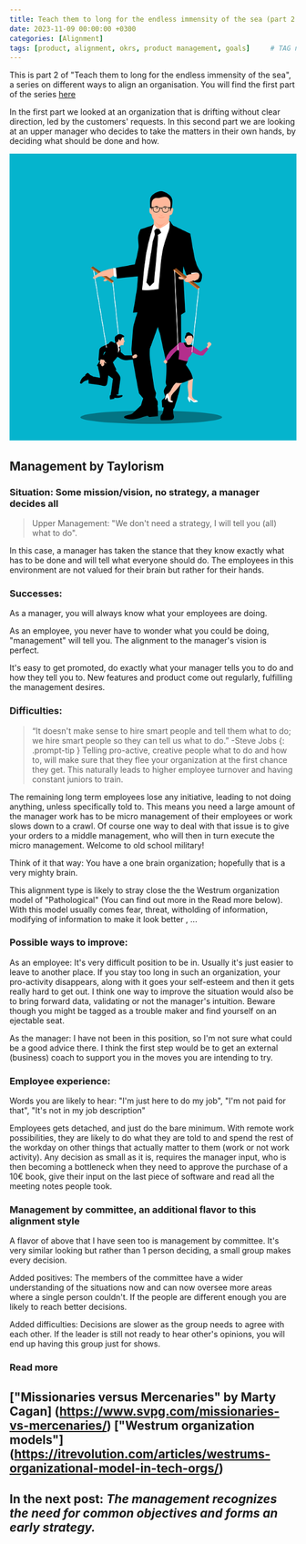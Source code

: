 ```yaml
---
title: Teach them to long for the endless immensity of the sea (part 2 - Scientific Management)
date: 2023-11-09 00:00:00 +0300
categories: [Alignment]
tags: [product, alignment, okrs, product management, goals] 	# TAG names should always be lowercase
---
```



This is part 2 of "Teach them to long for the endless immensity of the sea", a series on different ways to align an organisation.
You will find the first part of the series [here](https://www.productmusings.fi/posts/alignment1/)

In the first part we looked at an organization that is drifting without clear direction, led by the customers' requests.
In this second part we are looking at an upper manager who decides to take the matters in their own hands, by deciding what should be done and how.

![The manager](/assets/img/boss.png)

## Management by Taylorism

### Situation: Some mission/vision, no strategy, a manager decides all

>Upper Management: "We don't need a strategy, I will tell you (all) what to do". 

In this case, a manager has taken the stance that they know exactly what has to be done and will tell what everyone should do.
The employees in this environment are not valued for their brain but rather for their hands.

### Successes:

As a manager, you will always know what your employees are doing. 

As an employee, you never have to wonder what you could be doing, "management" will tell you. The alignment to the manager's vision is perfect.

It's easy to get promoted, do exactly what your manager tells you to do and how they tell you to. New features and product come out regularly, fulfilling the management desires.

### Difficulties: 

>“It doesn't make sense to hire smart people and tell them what to do; we hire smart people so they can tell us what to do.” -Steve Jobs
{: .prompt-tip }
Telling pro-active, creative people what to do and how to, will make sure that they flee your organization at the first chance they get. This naturally leads to higher employee turnover and having constant juniors to train.

The remaining long term employees lose any initiative, leading to not doing anything, unless specifically told to. This means you need a large amount of the manager work has to be micro management of their employees or work slows down to a crawl.
Of course one way to deal with that issue is to give your orders to a middle management, who will then in turn execute the micro management. Welcome to old school military!

Think of it that way: You have a one brain organization; hopefully that is a very mighty brain.

This alignment type is likely to stray close the the Westrum organization model of "Pathological" (You can find out more in the Read more below). With this model usually comes fear, threat, witholding of information, modifying of information to make it look better , ...

### Possible ways to improve:

As an employee: It's very difficult position to be in. Usually it's just easier to leave to another place. 
If you stay too long in such an organization, your pro-activity disappears, along with it goes your self-esteem and then it gets really hard to get out.
I think one way to improve the situation would also be to bring forward data, validating or not the manager's intuition. Beware though you might be tagged as a trouble maker and find yourself on an ejectable seat.

As the manager: I have not been in this position, so I'm not sure what could be a good advice there. I think the first step would be to get an external (business) coach to support you in the moves you are intending to try.


### Employee experience: 
Words you are likely to hear: "I'm just here to do my job", "I'm not paid for that", "It's not in my job description"

Employees gets detached, and just do the bare minimum. With remote work possibilities, they are likely to do what they are told to and spend the rest of the workday on other things that actually matter to them (work or not work activity).
Any decision as small as it is, requires the manager input, who is then becoming a bottleneck when they need to approve the purchase of a 10€ book, give their input on the last piece of software and read all the meeting notes people took.

### Management by committee, an additional flavor to this alignment style

A flavor of above that I have seen too is management by committee. It's very similar looking but rather than 1 person deciding, a small group makes every decision.

Added positives: The members of the committee have a wider understanding of the situations now and can now oversee more areas where a single person couldn't. If the people are different enough you are likely to reach better decisions.

Added difficulties: Decisions are slower as the group needs to agree with each other. If the leader is still not ready to hear other's opinions, you will end up having this group just for shows.

### Read more
["Missionaries versus Mercenaries" by Marty Cagan] (https://www.svpg.com/missionaries-vs-mercenaries/)
["Westrum organization models"] (https://itrevolution.com/articles/westrums-organizational-model-in-tech-orgs/)
---
**In the next post:**
*The management recognizes the need for common objectives and forms an early strategy.*
---